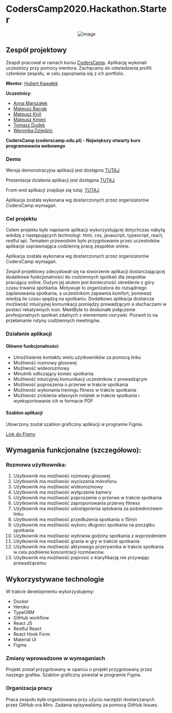 # CodersCamp2020.Hackathon.Starter

<p align="center">
  <img src="https://user-images.githubusercontent.com/56504859/115958721-cfd38780-a508-11eb-8c79-b3f33ccb42bb.png" alt="image" />
</p>


## Zespół projektowy

Zespół pracował w ramach kursu [CodersCamp](https://coderscamp.pl/).
Aplikację wykonali uczestnicy przy pomocy mentora.
Zachęcamy do odwiedzenia profili członków zespołu, w celu zapoznania się z ich portfolio.

**Mentor**: [Hubert Kawałek](https://github.com/htk4)

**Uczestnicy**:

-   [Anna Marszałek](https://github.com/Ania-Em)
-   [Mateusz Baciak](https://github.com/bat098)
-   [Mateusz Król](https://github.com/KrolMateusz)
-   [Mateusz Kmieć](https://github.com/Haivex)
-   [Tomasz Dudek](https://github.com/dudeek)
-   [Weronika Dziedzic](https://github.com/blackrabbit2)

**CodersCamp (coderscamp.edu.pl) - Największy otwarty kurs programowania webowego** 

### Demo

Wersja demonstracyjna aplikacji jest dostępna [TUTAJ](https://coders-camp-hackathon.herokuapp.com/).

Prezentacja działania aplikacji jest dostępna [TUTAJ](https://www.youtube.com/watch?v=m4y8OROe76g).

Front-end aplikacji znajduje się tutaj: [TUTAJ](https://github.com/CodersCamp2020-HK/CodersCamp2020.Project.FullStack-Node-React/tree/master/src/presentation/web).

Aplikacja została wykonana wg dostarczonych przez organizatorów CodersCamp wymagań.

### Cel projektu

Celem projektu było napisanie aplikacji wykorzystującej dotychczas nabytą wiedzę z następujących technologi: html, css, javascript, typescript, react, restful api.
Tematem przewodnim było przygotowanie przez uczestników aplikacje usprawniająca codzienną pracę zespołów online. 

Aplikacja została wykonana wg dostarczonych przez organizatorów CodersCamp wymagań.

Zespół projektowy zdecydował się na stworzenie aplikacji dostarczającącej dodatkowe funkcjonalności do codziennych spotkań dla zespołów pracujący online. Dużym jej atutem jest konieczność określenie z góry czasu trwania spotkania. Motywuje to organizatora do rozsądnego zaplanowania spotkania, a uczestnikom zapewnia komfort, ponieważ wiedzą ile czasu spędzą na spotkaniu. Dodatkowo aplikacja dostarcza możliwość intuicyjnej komunikacji pomiędzy prowadzącym a słuchaczami w postaci rekatywnych icon. MeetByte to doskonałe połączenie profesjonalnych spotkań zdalnych z elementami rozrywki. Pozwoli to na przełamanie rutyny codziennych meetingów. 

### Działanie aplikacji

#### Główne funkcjonalności

- Umożliwienie kontaktu wielu użytkowników za pomocą linku
- Możliwość rozmowy glosowej
- Możliwość wideorozmowy
- Minutnik odliczający koniec spotkania
- Możliwość intuicyjnej komunikacji uczestnikow z prowadzącym
- Możliwość poproszenia o przerwe w trakcie spotkania
- Możliwość wykonania treningu fitness w trakcie spotkania
- Możliwość zrobienia własnych notatek w trakcie spotkania i wyeksportowanie ich w formacie PDF

#### Szablon aplikacji

Utowrzony został szablon graficzny aplikacji w programie Figma. 

[Link do Figmy](https://www.figma.com/file/uyo1LnXStVzBgkc0gnczkT/Hackaton?node-id=7756%3A27877)

## Wymagania funkcjonalne (szczegółowo):

### Rozmowa użytkownika: 

1. Użytkownik ma możliwość rozmowy glosowej
2. Użytkownik ma możliwość wyciszenia mikrofonu
3. Użytkownik ma możliwość wideorozmowy
4. Użytkownik ma możliwość wyłączenie kamery
5. Użytkownik ma możliwość poproszenie o przerwe w trakcie spotkania
6. Użytkownik ma możliwość zaproponowania przerwy fitness
7. Użytkownik ma możliwość udostępnienia sptokania za pośrednictwem linku
8. Użytkownik ma możliwość przedłużenia spotkania o 15min
9. Użytkownik ma możliwość wyboru długości spotkania na początku spotkania
10. Użytkownik ma możliwość wybrania godziny spotkania z wyprzedeniem
11. Użytkownik ma możliwość grania w gry w trakcie spotkania 
12. Użytkownik ma możliwość aktynwego przerywnika w trakcie spotkania w celu podnienie koncentracji rozmówców.
13. Użytkownik ma możliwość poprosić o klaryfikację nie przywając prowadzącemu

## Wykorzystywane technologie

W trakcie developmentu wykorzystujemy:

-   Docker
-   Heroku
-   TypeORM
-   GitHub workflow
-   React JS
-   Restful React
-   React Hook Form
-   Material UI
-   Figma

### Zmiany wprowadzone w wymaganiach

Projekt został przygotowany w oparciu o projekt przygotowany przez naszego grafika. Szablon graficzny powstał w programie Figma.

### Organizacja pracy

Praca zespołu była organizowana przy użyciu narzędzi dostarczanych przez GitHub ora Miro.
Zadania opisywaliśmy za pomocą GitHub Issues. 
